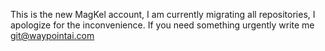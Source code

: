 This is the new MagKel account, I am currently migrating all repositories, I apologize for the inconvenience. If you need something urgently write me git@waypointai.com 


<!---
theGASK/theGASK is a ✨ special ✨ repository because its `README.md` (this file) appears on your GitHub profile.
You can click the Preview link to take a look at your changes.
--->
